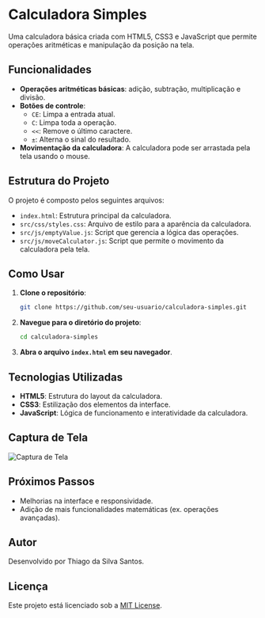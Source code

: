 # Calculadora Simples

Uma calculadora básica criada com HTML5, CSS3 e JavaScript que permite operações aritméticas e manipulação da posição na tela.

## Funcionalidades

- **Operações aritméticas básicas**: adição, subtração, multiplicação e divisão.
- **Botões de controle**:
  - `CE`: Limpa a entrada atual.
  - `C`: Limpa toda a operação.
  - `<<`: Remove o último caractere.
  - `±`: Alterna o sinal do resultado.
- **Movimentação da calculadora**: A calculadora pode ser arrastada pela tela usando o mouse.

## Estrutura do Projeto

O projeto é composto pelos seguintes arquivos:

- `index.html`: Estrutura principal da calculadora.
- `src/css/styles.css`: Arquivo de estilo para a aparência da calculadora.
- `src/js/emptyValue.js`: Script que gerencia a lógica das operações.
- `src/js/moveCalculator.js`: Script que permite o movimento da calculadora pela tela.

## Como Usar

1. **Clone o repositório**:
   ```bash
   git clone https://github.com/seu-usuario/calculadora-simples.git
   ```
2. **Navegue para o diretório do projeto**:
   ```bash
   cd calculadora-simples
   ```
3. **Abra o arquivo `index.html` em seu navegador**.

## Tecnologias Utilizadas

- **HTML5**: Estrutura do layout da calculadora.
- **CSS3**: Estilização dos elementos da interface.
- **JavaScript**: Lógica de funcionamento e interatividade da calculadora.

## Captura de Tela

![Captura de Tela](screenshot.png) <!-- Adicione uma imagem de captura de tela da calculadora aqui -->

## Próximos Passos

- Melhorias na interface e responsividade.
- Adição de mais funcionalidades matemáticas (ex. operações avançadas).

## Autor

Desenvolvido por Thiago da Silva Santos.

## Licença

Este projeto está licenciado sob a [MIT License](LICENSE).
